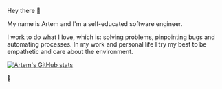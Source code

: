 Hey there 👋

My name is Artem and I'm a self-educated software engineer.

I work to do what I love, which is: solving problems, pinpointing bugs and automating processes. In my work and personal life I try my best to be empathetic and care about the environment. 

[![Artem's GitHub stats](https://github-readme-stats.vercel.app/api?username=postatum&count_private=true&custom_title=My%20Github%20Stats)](https://github.com/anuraghazra/github-readme-stats)

🐞
 

